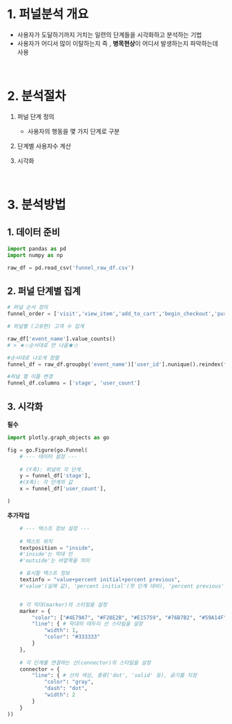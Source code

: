 # 1. 퍼널분석 개요
* 사용자가 도달하기까지 거치는 일련의 단계들을 시각화하고 분석하는 기법
* 사용자가 어디서 많이 이탈하는지 즉 , **병목현상**이 어디서 발생하는지 파악하는데 사용  

<br>

# 2. 분석절차
1. 퍼널 단계 정의
   - 사용자의 행동을 몇 가지 단계로 구분

2. 단계별 사용자수 계산

3. 시각화

<br>  

# 3. 분석방법
## 1. 데이터 준비
```python
import pandas as pd
import numpy as np

raw_df = pd.read_csv('funnel_raw_df.csv')
```

## 2. 퍼널 단계별 집계
```python
# 퍼널 순서 정의
funnel_order = ['visit','view_item','add_to_cart','begin_checkout','purchase']

# 퍼널별 (고유한) 고객 수 집계

raw_df['event_name'].value_counts()
# > ★☆순서대로 안 나옴★☆ 

#순서대로 나오게 정렬
funnel_df = raw_df.groupby('event_name')['user_id'].nunique().reindex(funnel_order).reset_index()

#퍼널 열 이름 변경
funnel_df.columns = ['stage', 'user_count']

```

## 3. 시각화
**필수**
```py
import plotly.graph_objects as go

fig = go.Figure(go.Funnel(
    # --- 데이터 설정 ---
    
    # (Y축): 퍼널의 각 단계.
    y = funnel_df['stage'],
    #(X축): 각 단계의 값
    x = funnel_df['user_count'],

)
```
**추가작업**
```py
    # --- 텍스트 정보 설정 ---
    
    # 텍스트 위치
    textposition = "inside",  
    #'inside'는 막대 안
    #'outside'는 바깥쪽을 의미

    # 표시할 텍스트 정보
    textinfo = "value+percent initial+percent previous", 
    #'value'(실제 값), 'percent initial'(첫 단계 대비), 'percent previous'(이전 단계 대비)


    # 각 막대(marker)의 스타일을 설정
    marker = {
        "color": ["#4E79A7", "#F28E2B", "#E15759", "#76B7B2", "#59A14F"], # 각 막대의 색상을 리스트로 순서대로 지정
        "line": { # 막대의 테두리 선 스타일을 설정
            "width": 1,
            "color": "#333333"
        }
    },
    
    # 각 단계를 연결하는 선(connector)의 스타일을 설정
    connector = {
        "line": { # 선의 색상, 종류('dot', 'solid' 등), 굵기를 지정
            "color": "gray",
            "dash": "dot",
            "width": 2
        }
    }
))
```


